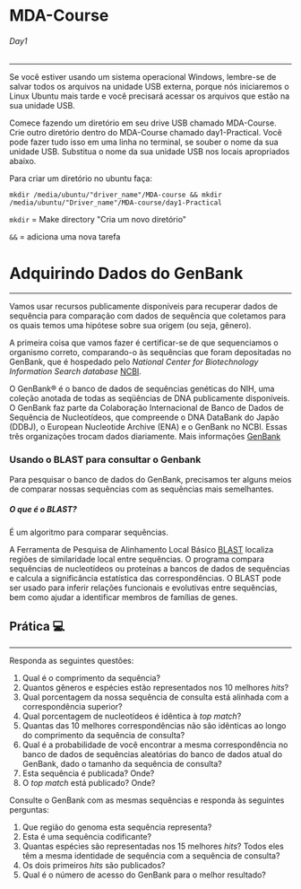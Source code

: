 # MDA-Course
###### Day1
---
Se você estiver usando um sistema operacional Windows, lembre-se de salvar todos os arquivos na unidade USB externa, porque nós iniciaremos o Linux Ubuntu mais tarde e você precisará acessar os arquivos que estão na sua unidade USB.

Comece fazendo um diretório em seu drive USB chamado MDA-Course. Crie outro diretório dentro do MDA-Course chamado day1-Practical. Você pode fazer tudo isso em uma linha no terminal, se souber o nome da sua unidade USB. Substitua o nome da sua unidade USB nos locais apropriados abaixo.

Para criar um diretório no ubuntu faça:

`mkdir /media/ubuntu/"driver_name"/MDA-course && mkdir /media/ubuntu/"Driver_name"/MDA-course/day1-Practical`

`mkdir` = Make directory "Cria um novo diretório"

`&&` = adiciona uma nova tarefa

# Adquirindo Dados do GenBank
---
Vamos usar recursos publicamente disponíveis para recuperar dados de sequência para comparação com dados de sequência que coletamos para os quais temos uma hipótese sobre sua origem (ou seja, gênero).

A primeira coisa que vamos fazer é certificar-se de que sequenciamos o organismo correto, comparando-o às sequências que foram depositadas no GenBank, que é hospedado pelo *National Center for Biotechnology Information Search database* [NCBI](https://www.ncbi.nlm.nih.gov/).

O GenBank® é o banco de dados de sequências genéticas do NIH, uma coleção anotada de todas as seqüências de DNA publicamente disponíveis. O GenBank faz parte da Colaboração Internacional de Banco de Dados de Sequência de Nucleotídeos, que compreende o DNA DataBank do Japão (DDBJ), o European Nucleotide Archive (ENA) e o GenBank no NCBI. Essas três organizações trocam dados diariamente. Mais informações [GenBank](https://www.ncbi.nlm.nih.gov/genbank/)

### Usando o BLAST para consultar o Genbank

Para pesquisar o banco de dados do GenBank, precisamos ter alguns meios de comparar nossas sequências com as sequências mais semelhantes.

##### O que é o BLAST?

É um algoritmo para comparar sequências.

A Ferramenta de Pesquisa de Alinhamento Local Básico [BLAST](https://blast.ncbi.nlm.nih.gov/Blast.cgi) localiza regiões de similaridade local entre sequências. O programa compara sequências de nucleotídeos ou proteínas a bancos de dados de sequências e calcula a significância estatística das correspondências. O BLAST pode ser usado para inferir relações funcionais e evolutivas entre sequências, bem como ajudar a identificar membros de famílias de genes.

## Prática :computer:
---
Responda as seguintes questões:
1. Qual é o comprimento da sequência?
2. Quantos gêneros e espécies estão representados nos 10 melhores *hits*?
3. Qual porcentagem da nossa sequência de consulta está alinhada com a correspondência superior?
4. Qual porcentagem de nucleotídeos é idêntica à *top match*?
5. Quantas das 10 melhores correspondências não são idênticas ao longo do comprimento da sequência de consulta?
6. Qual é a probabilidade de você encontrar a mesma correspondência no banco de dados de sequências aleatórias do banco de dados atual do GenBank, dado o tamanho da sequência de consulta?
7. Esta sequência é publicada? Onde?
8. O *top match* está publicado? Onde?

Consulte o GenBank com as mesmas sequências e responda às seguintes perguntas:
1. Que região do genoma esta sequência representa?
2. Esta é uma sequência codificante?
3. Quantas espécies são representadas nos 15 melhores *hits*? Todos eles têm a mesma identidade de sequência com a sequência de consulta?
4. Os dois primeiros *hits* são publicados?
5. Qual é o número de acesso do GenBank para o melhor resultado?
